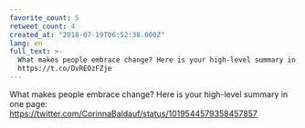 ```yaml
---
favorite_count: 5
retweet_count: 4
created_at: "2018-07-19T06:52:38.000Z"
lang: en
full_text: >-
  What makes people embrace change? Here is your high-level summary in one page:
  https://t.co/DvREOzFZje
---
```


What makes people embrace change? Here is your high-level summary in one page:
<https://twitter.com/CorinnaBaldauf/status/1019544579358457857>
